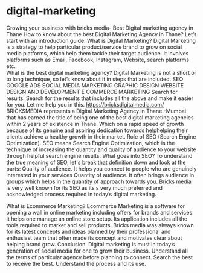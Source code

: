 # digital-marketing
Growing your business with bricks media-  Best Digital marketing agency in Thane
How to know about the best Digital Marketing Agency in Thane?
Let’s start with an introduction guide.
What is Digital Marketing?
Digital Marketing is a strategy to help particular product/service brand to grow on social media platforms, which help them tackle their target audience. It involves platforms such as Email, Facebook, Instagram, Website, search platforms etc.  
What is the best digital marketing agency?
Digital Marketing is not a short or to long technique, so let’s know about it in steps that are included.
SEO
GOGGLE ADS
SOCIAL MEDIA MARKETING 
GRAPHIC DESIGN
WEBSITE DESIGN AND DEVELOPMENT 
E COMMERCE MARKETING 
Search for results.
Search for the results that includes all the above and make it easier for you. Let me help you in this.
https://bricksdigitalmedia.com/
BRICKSMEDIA represents a Digital Marketing Agency in Thane -Mumbai that has earned the title of being one of the best digital marketing agencies within 2 years of existence in Thane. Which on a rapid speed of growth because of its genuine and aspiring dedication towards helphelping their clients achieve a healthy growth in their market.
Role of SEO (Search Engine Optimization).
SEO means Search Engine Optimization, which is the technique of increasing the quantity and quality of audience to your website through helpful search engine results.
What goes into SEO?
To understand the true meaning of SEO, let's break that definition down and look at the parts:
Quality of audience. It helps you connect to people who are genuinely interested in your services 
Quantity of audience. It often brings audience in groups which helps in the quantity of approach towards you.
Bricks media is very well known for its SEO as its s very much preferred and acknowledged process required in today’s digital marketing.

What is Ecommerce Marketing?
Ecommerce Marketing is a software for opening a wall in online marketing including offers for brands and services. It helps one manage an online store setup. Its application includes all the tools required to market and sell products. 
Bricks media was always known for its latest concepts and ideas planned by their professional and enthusiast team that often made its concept and motivates clear about helping brand grow.
Conclusion.
Digital marketing is must in today’s generation of social media for one to grow their business. 
Understand all the terms of particular agency before planning to connect.
Search the best to receive the best.
Understand the process and its use.
